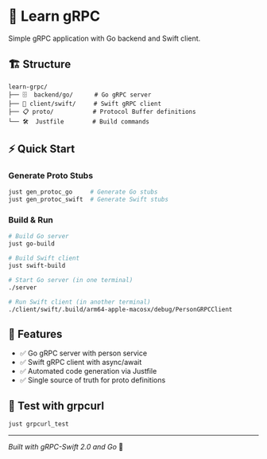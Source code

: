 # 🚀 Learn gRPC

Simple gRPC application with Go backend and Swift client.

## 🏗️ Structure

```
learn-grpc/
├── 🗄️  backend/go/      # Go gRPC server
├── 📱 client/swift/     # Swift gRPC client
├── 📋 proto/           # Protocol Buffer definitions
└── 🛠️  Justfile        # Build commands
```

## ⚡ Quick Start

### Generate Proto Stubs
```bash
just gen_protoc_go     # Generate Go stubs
just gen_protoc_swift  # Generate Swift stubs
```

### Build & Run
```bash
# Build Go server
just go-build

# Build Swift client
just swift-build

# Start Go server (in one terminal)
./server

# Run Swift client (in another terminal)
./client/swift/.build/arm64-apple-macosx/debug/PersonGRPCClient
```

## 🎯 Features

- ✅ Go gRPC server with person service
- ✅ Swift gRPC client with async/await
- ✅ Automated code generation via Justfile
- ✅ Single source of truth for proto definitions

## 🧪 Test with grpcurl

```bash
just grpcurl_test
```

---
*Built with gRPC-Swift 2.0 and Go* 🐹